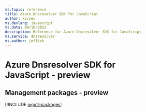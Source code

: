 ```yaml
---
ms.topic: reference
title: Azure Dnsresolver SDK for JavaScript
author: xirzec
ms.devlang: javascript
ms.data: 09/16/2022
description: Reference for Azure Dnsresolver SDK for JavaScript
ms.service: dnsresolver
ms.author: jeffish
---
```

# Azure Dnsresolver SDK for JavaScript - preview

## Management packages - preview
[!INCLUDE [mgmt-packages](dnsresolver-mgmt-index.md)]